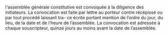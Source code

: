 l'assemblée générale constitutive est convoquée à la diligence des initiateurs.
La convocation est faite par lettre au porteur contre récépissé ou par tout procédé laissant tra- ce écrite portant mention de l’ordre du jour, du lieu, de la date et de l’heure de l’assemblée.
La convocation est adressée à chaque souscripteur, quinze jours au moins avant la date de l’assemblée.